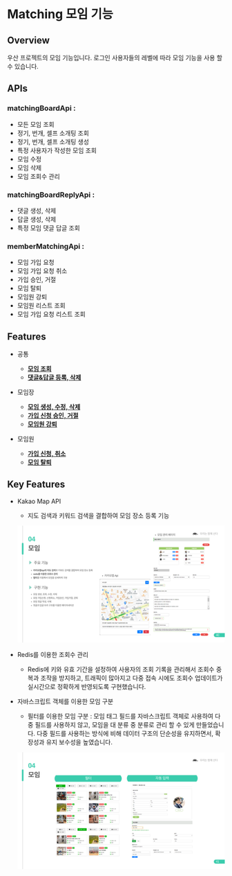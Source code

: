# Matching 모임 기능

## Overview
우산 프로젝트의 모임 기능입니다. 로그인 사용자들의 레벨에 따라 모임 기능을 사용 할 수 있습니다.

## APIs
### matchingBoardApi : 
  - 모든 모임 조회
  - 정기, 번개, 셀프 소개팅 조회
  - 정기, 번개, 셀프 소개팅 생성
  - 특정 사용자가 작성한 모임 조회
  - 모임 수정
  - 모임 삭제
  - 모임 조회수 관리

### matchingBoardReplyApi :
- 댓글 생성, 삭제
- 답글 생성, 삭제
- 특정 모임 댓글 답글 조회

### memberMatchingApi :
- 모임 가입 요청
- 모임 가입 요청 취소
- 가입 승인, 거절
- 모임 탈퇴
- 모임원 강퇴
- 모임원 리스트 조회
- 모임 가입 요청 리스트 조회 

## Features

- 공통
  - <a href="https://github.com/LuckyVickys/woosan-front/blob/main/Readme.assets/matching/matching.md">**모임 조회**</a>
  - <a href="https://github.com/LuckyVickys/woosan-front/blob/main/Readme.assets/matching/matching.md">**댓글&답글 등록, 삭제**</a>
  
- 모임장
  - <a href="https://github.com/LuckyVickys/woosan-front/blob/main/Readme.assets/matching/matching.md">**모임 생성, 수정, 삭제**</a>
  - <a href="https://github.com/LuckyVickys/woosan-front/blob/main/Readme.assets/matching/matching.md">**가입 신청 승인, 거절**</a>
  - <a href="https://github.com/LuckyVickys/woosan-front/blob/main/Readme.assets/matching/matching.md">**모임원 강퇴**</a>

- 모임원
  - <a href="https://github.com/LuckyVickys/woosan-front/blob/main/Readme.assets/matching/matching.md">**가입 신청, 취소**</a>
  - <a href="https://github.com/LuckyVickys/woosan-front/blob/main/Readme.assets/matching/matching.md">**모임 탈퇴**</a>


## Key Features

- Kakao Map API
  - 지도 검색과 키워드 검색을 결합하여 모임 장소 등록 기능
  
  ![카카오맵](./gif/39.png)
  
- Redis를 이용한 조회수 관리
  - Redis에 키와 유효 기간을 설정하여 사용자의 조회 기록을 관리해서 조회수 중복과 조작을 방지하고,
  트래픽이 많아지고 다중 접속 시에도 조회수 업데이트가 실시간으로 정확하게 반영되도록 구현했습니다.

- 자바스크립트 객체를 이용한 모임 구분
  - 필터를 이용한 모임 구분  : 모임 태그 필드를 자바스크립트 객체로 사용하여 다중 필드를 사용하지 않고,
  모임을 대 분류 중 분류로 관리 할 수 있게 만들었습니다. 다중 필드를 사용하는 방식에 비해 데이터 구조의 단순성을 유지하면서,
  확장성과 유지 보수성을 높였습니다.
  
  ![필터](./gif/40.png)

 



